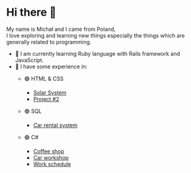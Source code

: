 # Hi there 👋 
  My name is Michał and I came from Poland, \
  I love exploring and learning new things especially the things which are generally related to programming. 
* 🌱 I am currently learning Ruby language with Rails framework and JavaScript.
* 🧩 I have some experience in:
	* 🟢 HTML & CSS 
		* [Solar System](https://www.manticore.uni.lodz.pl/~mkasperk/)
		* [Project #2 ](https://www.manticore.uni.lodz.pl/~mkasperk/)

	* 🟢 SQL
		* [Car rental system](https://github.com/Michal0002/SQL-car-rental-system)
	* 🟢 C#
		* [Coffee shop](https://github.com/Michal0002/Csharp-coffee-shop)		
		* [Car workshop](https://github.com/Michal0002/Csharp-car-workshop)
		* [Work schedule](https://github.com/Michal0002/Csharp-work-schedule)



